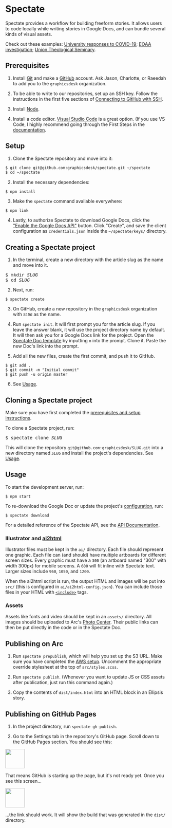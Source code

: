 # Spectate

Spectate provides a workflow for building freeform stories. It allows users to code locally while writing stories in Google Docs, and can bundle several kinds of visual assets.

Check out these examples: [University responses to COVID-19](https://www.columbiaspectator.com/news/2020/04/13/the-us-and-ivy-league-schools-were-late-to-respond-to-covid-19-data-shows-international-universities-did-better/); [EOAA investigation](https://www.columbiaspectator.com/eye-lead/2019/11/15/students-and-faculty-say-gender-based-harassment-and-discrimination-at-columbia-is-systemic-why-are-they-turning-away-from-the-system-built-to-address-it/); [Union Theological Seminary](https://github.com/graphicsdesk/uts).

## Prerequisites

1. Install [Git](https://git-scm.com/book/en/v2/Getting-Started-Installing-Git) and make a [GitHub](https://github.com) account. Ask Jason, Charlotte, or Raeedah to add you to the `graphicsdesk` organization.

2. To be able to write to our repositories, set up an SSH key. Follow the instructions in the first five sections of [Connecting to GitHub with SSH](https://help.github.com/en/articles/connecting-to-github-with-ssh).

3. Install [Node](https://nodejs.org/en/).

4. Install a code editor. [Visual Studio Code](https://code.visualstudio.com) is a great option. (If you use VS Code, I highly recommend going through the First Steps in the [documentation](https://code.visualstudio.com/docs).

## Setup

1. Clone the Spectate repository and move into it:

```sh
$ git clone git@github.com:graphicsdesk/spectate.git ~/spectate
$ cd ~/spectate
```

2. Install the necessary dependencies:

```
$ npm install
```

3. Make the `spectate` command available everywhere:

```
$ npm link
```

4. Lastly, to authorize Spectate to download Google Docs, click the ["Enable the Google Docs API"](https://developers.google.com/docs/api/quickstart/nodejs) button. Click "Create", and save the client configuration as `credentials.json` inside the `~/spectate/keys/` directory.

## Creating a Spectate project

1. In the terminal, create a new directory with the article slug as the name and move into it.

<pre>
$ mkdir <var>SLUG</var>
$ cd <var>SLUG</var>
</pre>

2. Next, run:

```
$ spectate create
```

3. On GitHub, create a new repository in the `graphicsdesk` organization with _`SLUG`_ as the name.

4. Run `spectate init`. It will first prompt you for the article slug. If you leave the answer blank, it will use the project directory name by default. It will then ask you for a Google Docs link for the project. Open the [Spectate Doc template](https://docs.google.com/document/d/1JV2fVhKWMo1MHIJqL3oq10mRSOrWPO_iRnRkmD92N5g/edit) by inputting `o` into the prompt. Clone it. Paste the new Doc's link into the prompt.

5. Add all the new files, create the first commit, and push it to GitHub.

```
$ git add .
$ git commit -m "Initial commit"
$ git push -u origin master
```

6. See [Usage](#usage).

## Cloning a Spectate project

Make sure you have first completed the [prerequisites and setup instructions](#prerequisites).

To clone a Spectate project, run:

<pre>
$ spectate clone <var>SLUG</var>
</pre>

This will clone the repository `git@github.com:graphicsdesk/SLUG.git` into a new directory named _`SLUG`_ and install the project's dependencies. See [Usage](#usage).

## Usage

To start the development server, run:

```
$ npm start
```

To re-download the Google Doc or update the project's [configuration](https://github.com/graphicsdesk/spectate/wiki/API-Documentation#spectate-config), run:

```
$ spectate download
```

For a detailed reference of the Spectate API, see the [API Documentation](https://github.com/graphicsdesk/spectate/wiki/API-Documentation).

### Illustrator and [ai2html](http://ai2html.org/)

Illustrator files must be kept in the `ai/` directory. Each file should represent one graphic. Each file can (and should) have multiple artboards for different screen sizes. Every graphic must have a `300` (an artboard named "300" with width 300px) for mobile screens. A `600` will fit inline with Spectate text. Larger sizes include `960`, `1050`, and `1200`.

When the ai2html script is run, the output HTML and images will be put into `src/` (this is configured in `ai/ai2html-config.json`). You can include those files in your HTML with [`<include>`](https://github.com/posthtml/posthtml-include) tags.

### Assets

Assets like fonts and video should be kept in an `assets/` directory. All images should be uploaded to Arc's [Photo Center](https://spectator.arcpublishing.com/photo/). Their public links can then be put directly in the code or in the Spectate Doc.

## Publishing on Arc

1. Run `spectate prepublish`, which will help you set up the S3 URL. Make sure you have completed the [AWS setup](https://github.com/graphicsdesk/spectate/wiki/API-Documentation#aws-setup). Uncomment the appropriate override stylesheet at the top of `src/styles.scss`.

2. Run `spectate publish`. (Whenever you want to update JS or CSS assets after publication, just run this command again.)

3. Copy the contents of `dist/index.html` into an HTML block in an Ellipsis story.

## Publishing on GitHub Pages

1. In the project directory, run `spectate gh-publish`.

2. Go to the Settings tab in the repository's GitHub page. Scroll down to the GitHub Pages section. You should see this:

<img height="60px" src="https://i.imgur.com/EFYIIXa.png" />

That means GitHub is starting up the page, but it's not ready yet. Once you see this screen…

<img height="60px" src="https://i.imgur.com/UgxOXKJ.png" />

…the link should work. It will show the build that was generated in the `dist/` directory.
